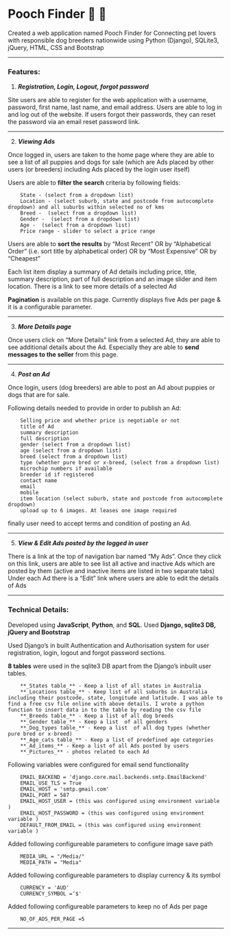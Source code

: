 # Pooch Finder :dog: :paw_prints:
Created a web application named Pooch Finder for Connecting pet lovers with responsible dog breeders nationwide using Python (Django), SQLite3, jQuery, HTML, CSS and Bootstrap

---
### **Features:**

1. **_Registration, Login, Logout, forgot password_**

Site users are able to register for the web application with a username, password, first name, last name, and email address. Users are able to log in and log out of the website. If users forgot their passwords, they can reset the password via an email reset password link.

---

2. **_Viewing Ads_**

Once logged in, users are taken to the home page where they are able to see a list of all puppies and dogs for sale (which are Ads placed by other users (or breeders) including Ads placed by the login user itself)

Users are able to **filter the search** criteria by following fields:
```
    State - (select from a dropdown list)
    Location - (select suburb, state and postcode from autocomplete dropdown) and all suburbs within selected no of kms
    Breed -  (select from a dropdown list)
    Gender -  (select from a dropdown list)
    Age -  (select from a dropdown list)
    Price range - slider to select a price range
```
Users are able to **sort the results** by “Most Recent” OR  by “Alphabetical Order” (i.e. sort title by alphabetical order) OR by “Most Expensive” OR by “Cheapest”

Each list item display a summary of Ad details including price, title, summary description, part of full description and an image slider and item location. There is a link to see more details of a selected Ad

**Pagination** is available on this page. Currently displays five Ads per page & it is a configurable parameter.

---

3. **_More Details page_**

Once users click on “More Details” link from a selected Ad, they are able to see additional details about the Ad. Especially they are able to **send messages to the seller** from this page.

---

4. **_Post an Ad_**

Once login, users (dog breeders) are able to post an Ad about puppies or dogs that are for sale.

Following details needed to provide in order to publish an Ad:
```
    Selling price and whether price is negotiable or not
    title of Ad
    summary description
    full description
    gender (select from a dropdown list)
    age (select from a dropdown list)
    breed (select from a dropdown list)
    type (whether pure bred or x-breed, (select from a dropdown list)
    microchip numbers if available
    breeder id if registered
    contact name
    email
    mobile
    item location (select suburb, state and postcode from autocomplete dropdown)
    upload up to 6 images. At leases one image required
```
finally user need to accept terms and condition of posting an Ad.

---

5. **_View & Edit Ads posted by the logged in user_**

There is a link at the top of navigation bar named “My Ads”. Once they click on this link, users are able to see list all active and inactive Ads which are posted by them (active and inactive items are listed in two separate tabs)
Under each Ad there is a “Edit” link where users are able to edit the details of Ads


---


### **Technical Details:**

Developed using **JavaScript**, **Python**, and **SQL**. Used **Django, sqlite3 DB, jQuery and Bootstrap**

Used Django’s in built Authentication and Authorisation  system for user registration, login, logout and forgot password sections.

**8 tables** were used in the sqlite3 DB apart from the Django’s inbuilt user tables.
```
    **_States table_** - Keep a list of all states in Australia
    **_Locations table_** - Keep list of all suburbs in Australia including their postcode, state, longitude and latitude. I was able to find a free csv file online with above details. I wrote a python function to insert data in to the table by reading the csv file
    **_Breeds table_** - Keep a list of all dog breeds
    **_Gender table_** - Keep a list  of all genders
    **_Dog_types table_** - Keep a list  of all dog types (whether pure bred or x-breed)
    **_Age_cats table_** - Keep a list of predefined age categories
    **_Ad_items_** - Keep a list of all Ads posted by users
    **_Pictures_** - photos related to each Ad
```

Following variables were configured for email send functionality
```
    EMAIL_BACKEND = 'django.core.mail.backends.smtp.EmailBackend'
    EMAIL_USE_TLS = True
    EMAIL_HOST = 'smtp.gmail.com'
    EMAIL_PORT = 587
    EMAIL_HOST_USER = (this was configured using environment variable )
    EMAIL_HOST_PASSWORD = (this was configured using environment variable )
    DEFAULT_FROM_EMAIL = (this was configured using environment variable )

```
Added following configureable parameters to configure image save path
```
    MEDIA_URL = "/Media/"
    MEDIA_PATH = "Media"
```
Added following configureable parameters to display currency & its symbol
```
    CURRENCY = 'AUD'
    CURRENCY_SYMBOL =‘$'
```
Added following configureable parameters to keep no of Ads per page
```
    NO_OF_ADS_PER_PAGE =5
```
---
